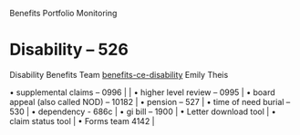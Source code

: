 Benefits Portfolio Monitoring  


# Disability – 526  
Disability Benefits Team 
[benefits-ce-disability](https://dsva.slack.com/archives/C04KW0B46N5) 
Emily Theis 

• supplemental claims – 0996  | | 
• higher level review – 0995  |
• board appeal (also called NOD) – 10182  |
• pension – 527  |
• time of need burial – 530  |
• dependency - 686c  |
• gi bill – 1900  |
• Letter download tool  |
• claim status tool  |
• Forms team 4142  |


